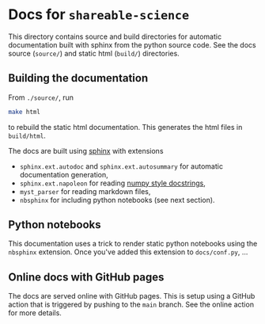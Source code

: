 # Docs for `shareable-science`

This directory contains source and build directories for automatic documentation built with sphinx from the python source code. See the docs source (`source/`) and static html (`build/`) directories.

## Building the documentation

From `./source/`, run

```bash
make html
```

to rebuild the static html documentation. This generates the html files in `build/html`.

The docs are built using [sphinx](https://www.sphinx-doc.org/en/master/) with extensions

 * `sphinx.ext.autodoc` and `sphinx.ext.autosummary` for automatic documentation generation,
 * `sphinx.ext.napoleon` for reading [numpy style docstrings](https://www.sphinx-doc.org/en/master/usage/extensions/napoleon.html),
 * `myst_parser` for reading markdown files,
 * `nbsphinx` for including python notebooks (see next section).

## Python notebooks

This documentation uses a trick to render static python notebooks using the `nbsphinx` extension. Once you've added this extension to `docs/conf.py`, ...

## Online docs with GitHub pages

The docs are served online with GitHub pages. This is setup using a GitHub action that is triggered by pushing to the `main` branch. See the online action for more details.

